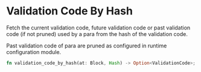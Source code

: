 # Validation Code By Hash

Fetch the current validation code, future validation code or past validation code (if not pruned) used by a para from the hash of the validation code.

Past validation code of para are pruned as configured in runtime configuration module.

```rust
fn validation_code_by_hash(at: Block, Hash) -> Option<ValidationCode>;
```
